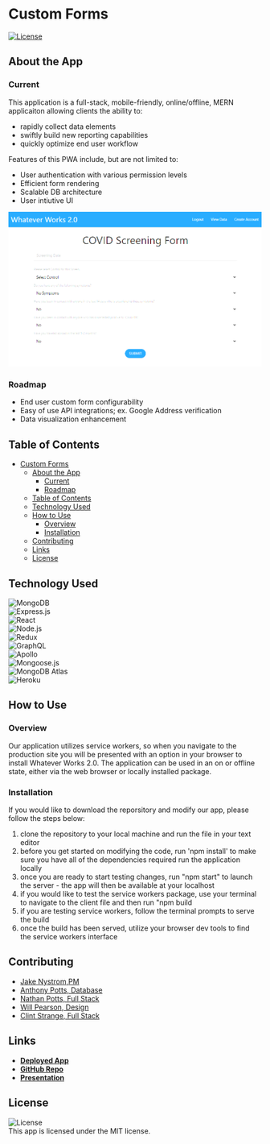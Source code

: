 # Custom Forms
<a href=./LICENSE>![License](https://img.shields.io/badge/License%3A-MIT-green.svg)</a>

## About the App

### Current
This application is a full-stack, mobile-friendly, online/offline, MERN applicaiton allowing clients the ability to:
- rapidly collect data elements
- swiftly build new reporting capabilities
- quickly optimize end user workflow

Features of this PWA include, but are not limited to:
- User authentication with various permission levels
- Efficient form rendering
- Scalable DB architecture
- User intiutive UI


![Custom Forms](client\src\assets\images\COVIDscreeningformipad.png)

### Roadmap
- End user custom form configurability
- Easy of use API integrations; ex. Google Address verification
- Data visualization enhancement



## Table of Contents

- [Custom Forms](#custom-forms)
  - [About the App](#about-the-app)
    - [Current](#Current)
    - [Roadmap](#Roadmap)
  - [Table of Contents](#table-of-contents)
  - [Technology Used](#technology-used)
  - [How to Use](#how-to-use)
    - [Overview](#overview)
    - [Installation](#installation)
  - [Contributing](#contributing)
  - [Links](#links)
  - [License](#license)



## Technology Used
![MongoDB](https://img.shields.io/badge/MongoDB-4EA94B?style=for-the-badge&logo=mongodb&logoColor=white)  
![Express.js](https://img.shields.io/badge/Express.js-404D59?style=for-the-badge)  
![React](https://img.shields.io/badge/React-20232A?style=for-the-badge&logo=react&logoColor=61DAFB)  
![Node.js](https://img.shields.io/badge/Node.js-43853D?style=for-the-badge&logo=node.js&logoColor=white)   
![Redux](https://img.shields.io/badge/Redux-593D88?style=for-the-badge&logo=redux&logoColor=white)  
![GraphQL](https://img.shields.io/badge/GraphQL-E4405F?style=for-the-badge)  
![Apollo](https://img.shields.io/badge/Apollo_Server-8B89CC?style=for-the-badge)  
![Mongoose.js](https://img.shields.io/badge/Mongoose.js-880000?style=for-the-badge&logoColor=white)  
![MongoDB Atlas](https://img.shields.io/badge/MongoDB%20Atlas-4EA94B?style=for-the-badge&logo=mongodb&logoColor=white)  
![Heroku](https://img.shields.io/badge/Heroku-430098?style=for-the-badge&logo=heroku&logoColor=white)



## How to Use
### Overview
Our application utilizes service workers, so when you navigate to the production site you will be presented with an option in your browser to install Whatever Works 2.0. The application can be used in an on or offline state, either via the web browser or locally installed package.



### Installation
If you would like to download the reporsitory and modify our app, please follow the steps below:
1. clone the repository to your local machine and run the file in your text editor
2. before you get started on modifying the code, run 'npm install' to make sure you have all of the dependencies required run the application locally
3. once you are ready to start testing changes, run "npm start" to launch the server - the app will then be available at your localhost
4. if you would like to test the service workers package, use your terminal to navigate to the client file and then run "npm build
5. if you are testing service workers, follow the terminal prompts to serve the build
6. once the build has been served, utilize your browser dev tools to find the service workers interface



## Contributing
- [Jake Nystrom,PM](https://github.com/minnesotaNyst)
- [Anthony Potts, Database](https://github.com/anthonypotts)
- [Nathan Potts, Full Stack](https://github.com/nathan-potts41)
- [Will Pearson, Design](https://github.com/willp429)
- [Clint Strange, Full Stack](https://github.com/clintonstrange)



## Links
- **[Deployed App](https://whatever-works-2.herokuapp.com/)**
- **[GitHub Repo](https://github.com/clintonstrange/custom-forms)**
- **[Presentation](https://prezi.com/view/hIQmrJRV8sTyjGOSF9Fx/)**

  

## License
![License](https://img.shields.io/badge/License%3A-MIT-green.svg)    
This app is licensed under the MIT license.